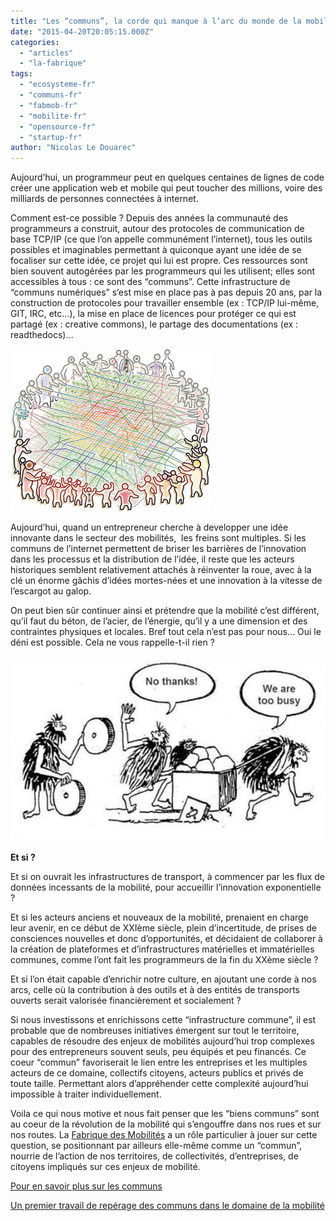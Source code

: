 ```yaml
---
title: "Les “communs”, la corde qui manque à l’arc du monde de la mobilité"
date: "2015-04-20T20:05:15.000Z"
categories: 
  - "articles"
  - "la-fabrique"
tags: 
  - "ecosysteme-fr"
  - "communs-fr"
  - "fabmob-fr"
  - "mobilite-fr"
  - "opensource-fr"
  - "startup-fr"
author: "Nicolas Le Douarec"
---
```


Aujourd’hui, un programmeur peut en quelques centaines de lignes de code créer une application web et mobile qui peut toucher des millions, voire des milliards de personnes connectées à internet.

Comment est-ce possible ? Depuis des années la communauté des programmeurs a construit, autour des protocoles de communication de base TCP/IP (ce que l’on appelle communément l’internet), tous les outils possibles et imaginables permettant à quiconque ayant une idée de se focaliser sur cette idée, ce projet qui lui est propre. Ces ressources sont bien souvent autogérées par les programmeurs qui les utilisent; elles sont accessibles à tous : ce sont des “communs”. Cette infrastructure de “communs numériques” s’est mise en place pas à pas depuis 20 ans, par la construction de protocoles pour travailler ensemble (ex : TCP/IP lui-même, GIT, IRC, etc...), la mise en place de licences pour protéger ce qui est partagé (ex : creative commons), le partage des documentations (ex : readthedocs)...

[![](images/commons.jpg)](http://lafabriquedesmobilites.fr/wp-content/uploads/2015/04/commons.jpg)

Aujourd’hui, quand un entrepreneur cherche à developper une idée innovante dans le secteur des mobilités,  les freins sont multiples. Si les communs de l’internet permettent de briser les barrières de l’innovation dans les processus et la distribution de l’idée, il reste que les acteurs historiques semblent relativement attachés à réinventer la roue, avec à la clé un énorme gâchis d’idées mortes-nées et une innovation à la vitesse de l’escargot au galop.

On peut bien sûr continuer ainsi et prétendre que la mobilité c’est différent, qu’il faut du béton, de l’acier, de l’énergie, qu’il y a une dimension et des contraintes physiques et locales. Bref tout cela n’est pas pour nous… Oui le déni est possible. Cela ne vous rappelle-t-il rien ?

[![](images/mobilie.jpg)](http://lafabriquedesmobilites.fr/wp-content/uploads/2015/04/mobilie.jpg)

**Et si ?**

Et si on ouvrait les infrastructures de transport, à commencer par les flux de données incessants de la mobilité, pour accueillir l’innovation exponentielle ?

Et si les acteurs anciens et nouveaux de la mobilité, prenaient en charge leur avenir, en ce début de XXIème siècle, plein d’incertitude, de prises de consciences nouvelles et donc d’opportunités, et décidaient de collaborer à la création de plateformes et d’infrastructures matérielles et immatérielles communes, comme l’ont fait les programmeurs de la fin du XXème siècle ?

Et si l’on était capable d’enrichir notre culture, en ajoutant une corde à nos arcs, celle où la contribution à des outils et à des entités de transports ouverts serait valorisée financièrement et socialement ?

Si nous investissons et enrichissons cette “infrastructure commune”, il est probable que de nombreuses initiatives émergent sur tout le territoire, capables de résoudre des enjeux de mobilités aujourd’hui trop complexes pour des entrepreneurs souvent seuls, peu équipés et peu financés. Ce coeur “commun” favoriserait le lien entre les entreprises et les multiples acteurs de ce domaine, collectifs citoyens, acteurs publics et privés de toute taille. Permettant alors d’appréhender cette complexité aujourd’hui impossible à traiter individuellement.

Voila ce qui nous motive et nous fait penser que les “biens communs” sont au coeur de la révolution de la mobilité qui s’engouffre dans nos rues et sur nos routes. La [Fabrique des Mobilités](http://lafabriquedesmobilites.fr/articles/la-fabmob-seveille/ "La Fabrique des Mobilités s’éveille") a un rôle particulier à jouer sur cette question, se positionnant par ailleurs elle-même comme un “commun”, nourrie de l’action de nos territoires, de collectivités, d’entreprises, de citoyens impliqués sur ces enjeux de mobilité.

[Pour en savoir plus sur les communs](http://slides.com/unisson/qu-est-ce-qu-un-bien-commun#/)

[Un premier travail de repérage des communs dans le domaine de la mobilité](http://fabmob.encommuns.org)
